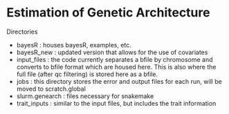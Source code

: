 # Estimation of Genetic Architecture

Directories
- bayesR : houses bayesR, examples, etc.
- bayesR_new : updated version that allows for the use of covariates
- input_files : the code currently separates a bfile by chromosome and converts to bfile format which are housed here. This is also where the full file (after qc filtering) is stored here as a bfile.
- jobs : this directory stores the error and output files for each run, will be moved to scratch.global
- slurm.genearch : files necessary for snakemake
- trait_inputs : similar to the input files, but includes the trait information
